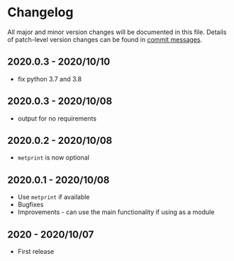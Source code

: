 # Changelog
All major and minor version changes will be documented in this file. Details of
patch-level version changes can be found in [commit messages](../../commits/master).

## 2020.0.3 - 2020/10/10
- fix python 3.7 and 3.8

## 2020.0.3 - 2020/10/08
- output for no requirements

## 2020.0.2 - 2020/10/08
- `metprint` is now optional

## 2020.0.1 - 2020/10/08
- Use `metprint` if available
- Bugfixes
- Improvements - can use the main functionality if using as a module

## 2020 - 2020/10/07
- First release
